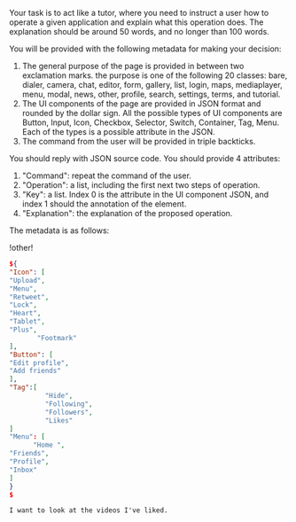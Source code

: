 Your task is to act like a tutor, where you need to instruct a user how to operate a given application and explain what this operation does. The explanation should be around 50 words, and no longer than 100 words.

You will be provided with the following metadata for making your decision:
1. The general purpose of the page is provided in between two exclamation marks. the purpose is one of the following 20 classes: bare, dialer, camera, chat, editor, form, gallery, list, login, maps, mediaplayer, menu, modal, news, other, profile, search, settings, terms, and tutorial.
2. The UI components of the page are provided in JSON format and rounded by the dollar sign. All the possible types of UI components are Button, Input, Icon, Checkbox, Selector, Switch, Container, Tag, Menu. Each of the types is a possible attribute in the JSON.
3. The command from the user will be provided in triple backticks.

You should reply with JSON source code. You should provide 4 attributes:
1. "Command": repeat the command of the user.
2. "Operation": a list, including the first next two steps of operation.
3. "Key": a list. Index 0 is the attribute in the UI component JSON, and index 1 should the annotation of the element.
4. "Explanation": the explanation of the proposed operation.

The metadata is as follows:

!other!

```json
${
"Icon": [
"Upload",
"Menu",
"Retweet",
"Lock",
"Heart",
"Tablet",
"Plus",
       "Footmark"
],
"Button": [
"Edit profile",
"Add friends"
],
"Tag":[
         "Hide",
         "Following",
         "Followers",
         "Likes"
]
"Menu": [
      "Home ",
"Friends",
"Profile",
"Inbox"
]
}
$
```

```I want to look at the videos I've liked.```
